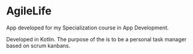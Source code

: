 # AgileLife
App developed for my Specialization course in App Development. 

Developed in Kotlin. 
The purpose of the is to be a personal task manager based on scrum kanbans.
